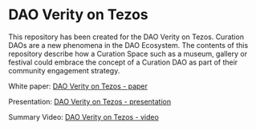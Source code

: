 # DAO Verity on Tezos
This repository has been created for the DAO Verity on Tezos.  Curation DAOs are a new phenomena in the DAO Ecosystem. The contents of this repository describe how a Curation Space such as a museum, gallery or festival could embrace the concept of a Curation DAO as part of their community engagement strategy. 

White paper: [DAO Verity on Tezos - paper](https://github.com/cryptotwilight/dao-verity/blob/f3149d9cf12203b3fd2a1ebb6c4c2cb84ae284eb/DAO%20Verity%20on%20Tezos%20-%20presentation.pdf)

Presentation: [DAO Verity on Tezos - presentation](https://github.com/cryptotwilight/dao-verity/blob/f3149d9cf12203b3fd2a1ebb6c4c2cb84ae284eb/DAO%20Verity%20on%20Tezos%20-%20white%20paper.pdf)

Summary Video: [DAO Verity on Tezos - video]()
